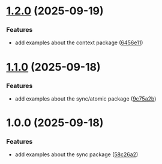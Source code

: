 # [1.2.0](https://github.com/marcosartorato/golang-study-env/compare/v1.1.0...v1.2.0) (2025-09-19)


### Features

* add examples about the context package ([6456e11](https://github.com/marcosartorato/golang-study-env/commit/6456e11e67e5c9777262a83174f69f48a573f46f))

# [1.1.0](https://github.com/marcosartorato/golang-study-env/compare/v1.0.0...v1.1.0) (2025-09-18)


### Features

* add examples about the sync/atomic package ([9c75a2b](https://github.com/marcosartorato/golang-study-env/commit/9c75a2bd333ce1c61b2887c4e57a99750cc3770c))

# 1.0.0 (2025-09-18)


### Features

* add examples about the sync package ([58c26a2](https://github.com/marcosartorato/golang-study-env/commit/58c26a28a5eacdbac4ed8e93f51472e2fa2dfaa8))
